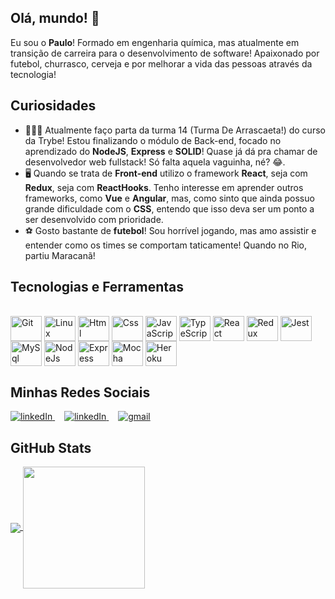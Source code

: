 ## Olá, mundo! 👋

<div>
Eu sou o <strong>Paulo</strong>! Formado em engenharia química, mas atualmente em transição de carreira para o desenvolvimento de software! Apaixonado por futebol, churrasco, cerveja e por melhorar a vida das pessoas através da tecnologia!
</div>

## Curiosidades

<ul>
  <li>👨🏻‍💻 Atualmente faço parta da turma 14 (Turma De Arrascaeta!) do curso da Trybe! Estou finalizando o módulo de Back-end, focado no aprendizado do <strong>NodeJS</strong>, <strong>Express</strong> e <strong>SOLID</strong>! Quase já dá pra chamar de desenvolvedor web fullstack! Só falta aquela vaguinha, né? 😂.</li>
  <li>🖥️ Quando se trata de <strong>Front-end</strong> utilizo o framework <strong>React</strong>, seja com <strong>Redux</strong>, seja com <strong>ReactHooks</strong>. Tenho interesse em aprender outros frameworks, como <strong>Vue</strong> e <strong>Angular</strong>, mas, como sinto que ainda possuo grande dificuldade com o <strong>CSS</strong>, entendo que isso deva ser um ponto a ser desenvolvido com prioridade.</li>
  <li>⚽ Gosto bastante de <strong>futebol</strong>! Sou horrível jogando, mas amo assistir e entender como os times se comportam taticamente! Quando no Rio, partiu Maracanã!</li>
</ul>

## Tecnologias e Ferramentas

<div style="display: inline_block"><br>
  <img align="center" alt="Git" height="40" width="50" src="https://cdn.jsdelivr.net/gh/devicons/devicon/icons/git/git-original.svg"> 
  <img align="center" alt="Linux" height="40" width="50" src="https://cdn.jsdelivr.net/gh/devicons/devicon/icons/linux/linux-original.svg">
  <img align="center" alt="Html" height="40" width="50" src="https://cdn.jsdelivr.net/gh/devicons/devicon/icons/html5/html5-plain-wordmark.svg">
  <img align="center" alt="Css" height="40" width="50" src="https://cdn.jsdelivr.net/gh/devicons/devicon/icons/css3/css3-plain-wordmark.svg">
  <img align="center" alt="JavaScript" height="40" width="50" src="https://cdn.jsdelivr.net/gh/devicons/devicon/icons/javascript/javascript-original.svg">
  <img align="center" alt="TypeScript" height="40" width="50" src="https://cdn.jsdelivr.net/gh/devicons/devicon/icons/typescript/typescript-original.svg">
  <img align="center" alt="React" height="40" width="50" src="https://cdn.jsdelivr.net/gh/devicons/devicon/icons/react/react-original-wordmark.svg">
  <img align="center" alt="Redux" height="40" width="50" src="https://cdn.jsdelivr.net/gh/devicons/devicon/icons/redux/redux-original.svg">
  <img align="center" alt="Jest" height="40" width="50" src="https://cdn.jsdelivr.net/gh/devicons/devicon/icons/jest/jest-plain.svg">
  <img align="center" alt="MySql" height="40" width="50" src="https://cdn.jsdelivr.net/gh/devicons/devicon/icons/mysql/mysql-original-wordmark.svg">
  <img align="center" alt="NodeJs" height="40" width="50" src="https://cdn.jsdelivr.net/gh/devicons/devicon/icons/nodejs/nodejs-original.svg">
  <img align="center" alt="Express" height="40" width="50" src="https://cdn.jsdelivr.net/gh/devicons/devicon/icons/express/express-original.svg">
  <img align="center" alt="Mocha" height="40" width="50" src="https://cdn.jsdelivr.net/gh/devicons/devicon/icons/mocha/mocha-plain.svg">
  <img align="center" alt="Heroku" height="40" width="50" src="https://cdn.jsdelivr.net/gh/devicons/devicon/icons/heroku/heroku-plain-wordmark.svg">  
</div>

## Minhas Redes Sociais

<div>
  <a style="margin-right: 15px;" href="https://www.linkedin.com/in/pauloviniciusfrancaveiga/" target="_blank">
  <img alt="linkedIn" src="https://img.shields.io/badge/LinkedIn-0077B5?style=for-the-badge&logo=linkedin&logoColor=white" />
  </a>
  <a style="margin-right: 15px;" href="https://twitter.com/PauloVinciusFr1" target="_blank">
    <img alt="linkedIn" src="https://img.shields.io/badge/Twitter-1DA1F2?style=for-the-badge&logo=twitter&logoColor=white" />
  </a>
  <a style="margin-right: 15px;" href="mailto:paulovinicius.franca@gmail.com" target="_blank">
    <img alt="gmail" src="https://img.shields.io/badge/Gmail-D14836?style=for-the-badge&logo=gmail&logoColor=white" />
  </a>
</div>

## GitHub Stats

<div>
  <a href="https://github.com/anuraghazra/github-readme-stats" rel="noopener noreferrer" target="_blank">
    <img align="center" src="https://github-readme-stats.vercel.app/api?username=PauloVeiga14&show_icons=true&theme=blue-green" />
  </a>

  <a href="https://github.com/anuraghazra/github-readme-stats" rel="noopener noreferrer" target="_blank" target="_blank">
    <img height="195" align="center" src="https://github-readme-stats.vercel.app/api/top-langs/?username=PauloVeiga14&layout=compact&theme=blue-green" />
  </a>
<div>